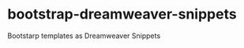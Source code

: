 bootstrap-dreamweaver-snippets
==============================

Bootstarp templates as Dreamweaver Snippets
